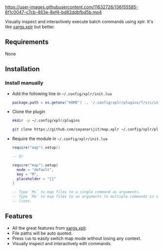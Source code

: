 https://user-images.githubusercontent.com/11632726/136155585-6f1c0047-c7cb-463e-8ef4-bd82ddbfbd5b.mp4

Visually inspect and interactively execute batch commands using xplr.
It's like [xargs.xplr](https://github.com/sayanarijit/xargs.xplr) but better.

## Requirements

None

## Installation

### Install manually

- Add the following line in `~/.config/xplr/init.lua`

  ```lua
  package.path = os.getenv("HOME") .. '/.config/xplr/plugins/?/src/init.lua'
  ```

- Clone the plugin

  ```bash
  mkdir -p ~/.config/xplr/plugins

  git clone https://github.com/sayanarijit/map.xplr ~/.config/xplr/plugins/map
  ```

- Require the module in `~/.config/xplr/init.lua`

  ```lua
  require("map").setup()

  -- Or

  require("map").setup{
    mode = "default",
    key = "M",
    placeholder = "{}"
  }

  -- Type `Ms` to map files to a single command as arguments.
  -- Type `Mm` to map files to as arguments to multiple commands in separate
  -- lines.
  ```

## Features

- All the great features from [xargs.xplr](https://github.com/sayanarijit/xargs.xplr).
- File paths will be auto quoted.
- Press `tab` to easily switch map mode without losing any context.
- Visually inspect and interactively edit commands.
